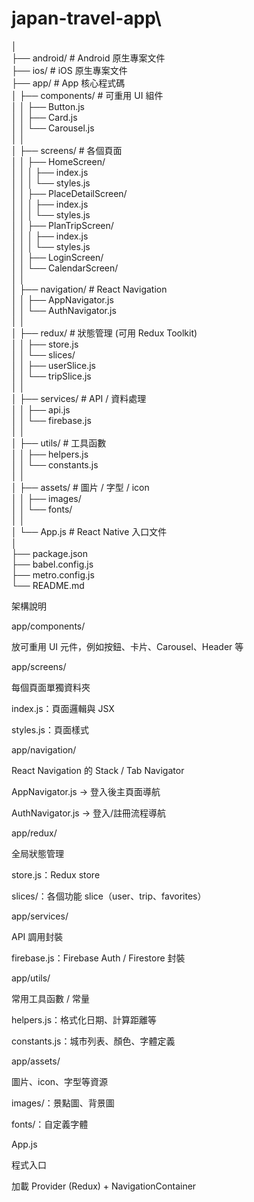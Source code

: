 # japan-travel-app\
│\
├── android/                # Android 原生專案文件\
├── ios/                    # iOS 原生專案文件\
├── app/                    # App 核心程式碼\
│   ├── components/         # 可重用 UI 組件\
│   │   ├── Button.js\
│   │   ├── Card.js\
│   │   └── Carousel.js\
│   │\
│   ├── screens/            # 各個頁面\
│   │   ├── HomeScreen/\
│   │   │   ├── index.js\
│   │   │   └── styles.js\
│   │   ├── PlaceDetailScreen/\
│   │   │   ├── index.js\
│   │   │   └── styles.js\
│   │   ├── PlanTripScreen/\
│   │   │   ├── index.js\
│   │   │   └── styles.js\
│   │   ├── LoginScreen/\
│   │   └── CalendarScreen/\
│   │\
│   ├── navigation/         # React Navigation\
│   │   ├── AppNavigator.js\
│   │   └── AuthNavigator.js\
│   │\
│   ├── redux/              # 狀態管理 (可用 Redux Toolkit)\
│   │   ├── store.js\
│   │   └── slices/\
│   │       ├── userSlice.js\
│   │       └── tripSlice.js\
│   │\
│   ├── services/           # API / 資料處理\
│   │   ├── api.js\
│   │   └── firebase.js\
│   │\
│   ├── utils/              # 工具函數\
│   │   ├── helpers.js\
│   │   └── constants.js\
│   │\
│   ├── assets/             # 圖片 / 字型 / icon\
│   │   ├── images/\
│   │   └── fonts/\
│   │\
│   └── App.js              # React Native 入口文件\
│\
├── package.json\
├── babel.config.js\
├── metro.config.js\
└── README.md


架構說明

app/components/

放可重用 UI 元件，例如按鈕、卡片、Carousel、Header 等

app/screens/

每個頁面單獨資料夾

index.js：頁面邏輯與 JSX

styles.js：頁面樣式

app/navigation/

React Navigation 的 Stack / Tab Navigator

AppNavigator.js → 登入後主頁面導航

AuthNavigator.js → 登入/註冊流程導航

app/redux/

全局狀態管理

store.js：Redux store

slices/：各個功能 slice（user、trip、favorites）

app/services/

API 調用封裝

firebase.js：Firebase Auth / Firestore 封裝

app/utils/

常用工具函數 / 常量

helpers.js：格式化日期、計算距離等

constants.js：城市列表、顏色、字體定義

app/assets/

圖片、icon、字型等資源

images/：景點圖、背景圖

fonts/：自定義字體

App.js

程式入口

加載 Provider (Redux) + NavigationContainer
